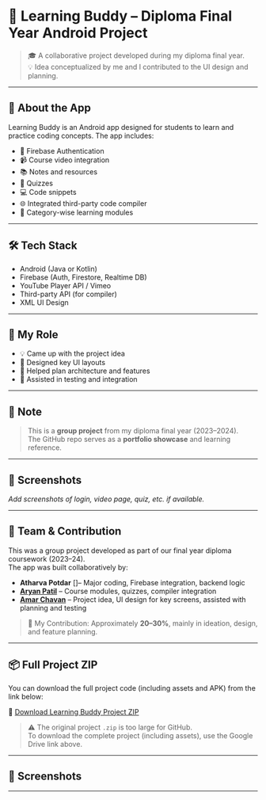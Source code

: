 # 📘 Learning Buddy – Diploma Final Year Android Project

> 🎓 A collaborative project developed during my diploma final year.  
> 💡 Idea conceptualized by me and I contributed to the UI design and planning.

---

## 📱 About the App

Learning Buddy is an Android app designed for students to learn and practice coding concepts. The app includes:

- 🔐 Firebase Authentication
- 📹 Course video integration
- 📚 Notes and resources
- 🧠 Quizzes
- 💻 Code snippets
- 🌐 Integrated third-party code compiler
- 🎯 Category-wise learning modules

---

## 🛠️ Tech Stack

- Android (Java or Kotlin)
- Firebase (Auth, Firestore, Realtime DB)
- YouTube Player API / Vimeo
- Third-party API (for compiler)
- XML UI Design

---

## 🤝 My Role

- 💡 Came up with the project idea
- 🧩 Designed key UI layouts
- 🧠 Helped plan architecture and features
- 🔎 Assisted in testing and integration

---

## 🔗 Note

> This is a **group project** from my diploma final year (2023–2024).  
> The GitHub repo serves as a **portfolio showcase** and learning reference.

---

## 📸 Screenshots

_Add screenshots of login, video page, quiz, etc. if available._

---

## 👥 Team & Contribution

This was a group project developed as part of our final year diploma coursework (2023–24).  
The app was built collaboratively by:

- **Atharva Potdar** []– Major coding, Firebase integration, backend logic  
- [**Aryan Patil**](https://www.linkedin.com/in/aryan-patil-6b248a325/) – Course modules, quizzes, compiler integration  
- [**Amar Chavan**](https://www.linkedin.com/in/amarchavan1) – Project idea, UI design for key screens, assisted with planning and testing

> 🧩 My Contribution: Approximately **20–30%**, mainly in ideation, design, and feature planning.

---
## 📦 Full Project ZIP

You can download the full project code (including assets and APK) from the link below:

🔗 [Download Learning Buddy Project ZIP](https://drive.google.com/drive/folders/1sQZQkMmllVhTNtWCGNBKKBgNhLDtPhtt?usp=drive_link)


> ⚠️ The original project `.zip` is too large for GitHub.  
> To download the complete project (including assets), use the Google Drive link above.



---


## 📸 Screenshots


---
